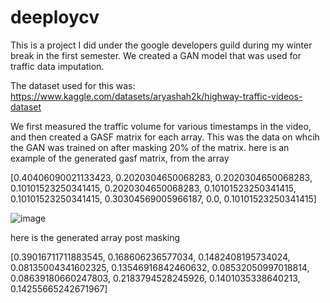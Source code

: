 # deeploycv
This is a project I did under the google developers guild during my winter break in the first semester.
We created a GAN model that was used for traffic data imputation. 

The dataset used for this was: https://www.kaggle.com/datasets/aryashah2k/highway-traffic-videos-dataset

We first measured the traffic volume for various timestamps in the video, and then created a GASF matrix for each array. This was the data on whcih the GAN was trained on after masking 20% of the matrix. 
here is an example of the generated gasf matrix, from the array 

[0.40406090021133423, 0.2020304650068283, 0.2020304650068283, 0.10101523250341415, 0.2020304650068283, 0.10101523250341415, 0.10101523250341415, 0.30304569005966187, 0.0, 0.10101523250341415]

![image](https://github.com/user-attachments/assets/5cb36192-a8c9-4659-9edb-7fdcbb2bfb0c)


here is the generated array post masking

[0.39016711711883545, 0.168606236577034, 0.1482408195734024, 0.08135004341602325, 0.13546916842460632, 0.08532050997018814, 0.08639180660247803, 0.2183794528245926, 0.1401035338640213, 0.14255665242671967]
